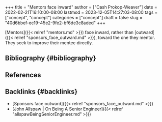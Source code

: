 +++
title = "Mentors face inward"
author = ["Cash Prokop-Weaver"]
date = 2022-02-21T16:10:00-08:00
lastmod = 2023-12-05T14:27:03-08:00
tags = ["concept", "concept"]
categories = ["concept"]
draft = false
slug = "40d6bbef-ec19-45e2-9fe2-bf6de3c8aded"
+++

[Mentors]({{< relref "mentors.md" >}}) face inward, rather than [outward]({{< relref "sponsors_face_outward.md" >}}), toward the one they mentor. They seek to improve their mentee directly.


## Bibliography {#bibliography}

## References

<style>.csl-entry{text-indent: -1.5em; margin-left: 1.5em;}</style><div class="csl-bib-body">
</div>


## Backlinks {#backlinks}

-   [Sponsors face outward]({{< relref "sponsors_face_outward.md" >}})
-   [John Allspaw | On Being A Senior Engineer]({{< relref "allspawBeingSeniorEngineer.md" >}})
